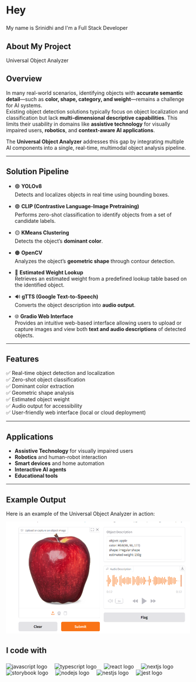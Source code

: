 <h1 align="left">Hey </h1>

###

<p align="left">My name is Srinidhi and I'm a Full Stack Developer</p>

###

<h2 align="left">About My Project</h2>
 Universal Object Analyzer

## Overview

In many real-world scenarios, identifying objects with **accurate semantic detail**—such as **color, shape, category, and weight**—remains a challenge for AI systems.  
Existing object detection solutions typically focus on object localization and classification but lack **multi-dimensional descriptive capabilities**. This limits their usability in domains like **assistive technology** for visually impaired users, **robotics**, and **context-aware AI applications**.

The **Universal Object Analyzer** addresses this gap by integrating multiple AI components into a single, real-time, multimodal object analysis pipeline.

---

## Solution Pipeline

- 🟢 **YOLOv8**  
  Detects and localizes objects in real time using bounding boxes.

- 🟣 **CLIP (Contrastive Language-Image Pretraining)**  
  Performs zero-shot classification to identify objects from a set of candidate labels.

- 🟡 **KMeans Clustering**  
  Detects the object’s **dominant color**.

- 🟠 **OpenCV**  
  Analyzes the object’s **geometric shape** through contour detection.

- 🔵 **Estimated Weight Lookup**  
  Retrieves an estimated weight from a predefined lookup table based on the identified object.

- 🔊 **gTTS (Google Text-to-Speech)**  
  Converts the object description into **audio output**.

- 🌐 **Gradio Web Interface**  
  Provides an intuitive web-based interface allowing users to upload or capture images and view both **text and audio descriptions** of detected objects.

---

## Features

✅ Real-time object detection and localization  
✅ Zero-shot object classification  
✅ Dominant color extraction  
✅ Geometric shape analysis  
✅ Estimated object weight  
✅ Audio output for accessibility  
✅ User-friendly web interface (local or cloud deployment)  

---

## Applications

- **Assistive Technology** for visually impaired users  
- **Robotics** and human-robot interaction  
- **Smart devices** and home automation  
- **Interactive AI agents**  
- **Educational tools**  

---
## Example Output

Here is an example of the Universal Object Analyzer in action:

![Object Detection Example](https://raw.githubusercontent.com/Srinidhivengala/AICTE_PROJECT/main/Screenshot%202025-06-08%20115244.png)



<h2 align="left">I code with</h2>

###

<div align="left">
  <img src="https://cdn.jsdelivr.net/gh/devicons/devicon/icons/javascript/javascript-original.svg" height="40" alt="javascript logo"  />
  <img width="12" />
  <img src="https://cdn.jsdelivr.net/gh/devicons/devicon/icons/typescript/typescript-original.svg" height="40" alt="typescript logo"  />
  <img width="12" />
  <img src="https://cdn.jsdelivr.net/gh/devicons/devicon/icons/react/react-original.svg" height="40" alt="react logo"  />
  <img width="12" />
  <img src="https://cdn.jsdelivr.net/gh/devicons/devicon/icons/nextjs/nextjs-original.svg" height="40" alt="nextjs logo"  />
  <img width="12" />
  <img src="https://cdn.jsdelivr.net/gh/devicons/devicon/icons/storybook/storybook-original.svg" height="40" alt="storybook logo"  />
  <img width="12" />
  <img src="https://cdn.jsdelivr.net/gh/devicons/devicon/icons/nodejs/nodejs-original.svg" height="40" alt="nodejs logo"  />
  <img width="12" />
  <img src="https://cdn.jsdelivr.net/gh/devicons/devicon/icons/nestjs/nestjs-original.svg" height="40" alt="nestjs logo"  />
  <img width="12" />
  <img src="https://cdn.jsdelivr.net/gh/devicons/devicon/icons/jest/jest-plain.svg" height="40" alt="jest logo"  />
</div>

###
